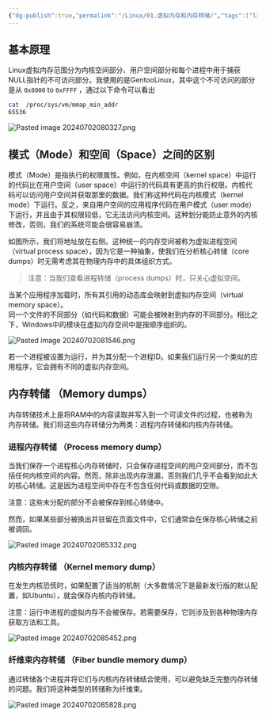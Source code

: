 ```yaml
---
{"dg-publish":true,"permalink":"/Linux/01.虚拟内存和内存转储/","tags":["linux","gardenEntry","gardenEntry"]}
---
```



## 基本原理

Linux虚拟内存范围分为内核空间部分、用户空间部分和每个进程中用于捕获NULL指针的不可访问部分。我使用的是GentooLinux，其中这个不可访问的部分是从 `0x0000` to `0xFFFF` ，通过以下命令可以看出

```bash
cat  /proc/sys/vm/mmap_min_addr
65536
```

![Pasted image 20240702080327.png](/img/user/Linux/assert/Pasted%20image%2020240702080327.png)

## 模式（Mode）和空间（Space）之间的区别

模式（Mode）是指执行的权限属性。例如，在内核空间（kernel space）中运行的代码比在用户空间（user space）中运行的代码具有更高的执行权限。内核代码可以访问用户空间并获取那里的数据。我们称这种代码在内核模式（kernel mode）下运行。反之，来自用户空间的应用程序代码在用户模式（user mode）下运行，并且由于其权限较低，它无法访问内核空间。这种划分能防止意外的内核修改，否则，我们的系统可能会很容易崩溃。

如图所示，我们将地址放在右侧。这种统一的内存空间被称为虚拟进程空间（virtual process space），因为它是一种抽象，使我们在分析核心转储（core dumps）时无需考虑其在物理内存中的具体组织方式。

> 注意：当我们查看进程转储（process dumps）时，只关心虚拟空间。

当某个应用程序加载时，所有其引用的动态库会映射到虚拟内存空间（virtual memory space）。  
同一个文件的不同部分（如代码和数据）可能会被映射到内存的不同部分。相比之下，Windows中的模块在虚拟内存空间中是按顺序组织的。

![Pasted image 20240702081546.png](/img/user/Linux/assert/Pasted%20image%2020240702081546.png)

若一个进程被设置为运行，并为其分配一个进程ID。如果我们运行另一个类似的应用程序，它会拥有不同的虚拟内存空间。

## 内存转储 （Memory dumps）

内存转储技术上是将RAM中的内容读取并写入到一个可读文件的过程，也被称为内存转储。我们将这些内存转储分为两类：进程内存转储和内核内存转储。


### 进程内存转储 （Process memory dump）

当我们保存一个进程核心内存转储时，只会保存进程空间的用户空间部分，而不包括任何内核空间的内容。然而，除非出现内存泄漏，否则我们几乎不会看到如此大的核心转储。这是因为进程空间中存在不包含任何代码或数据的空隙。

注意：这些未分配的部分不会被保存到核心转储中。

然而，如果某些部分被换出并驻留在页面文件中，它们通常会在保存核心转储之前被调回。

![Pasted image 20240702085332.png](/img/user/Linux/assert/Pasted%20image%2020240702085332.png)

### 内核内存转储 （Kernel memory dump）

在发生内核恐慌时，如果配置了适当的机制（大多数情况下是最新发行版的默认配置，如Ubuntu），就会保存内核内存转储。

注意：运行中进程的虚拟内存不会被保存。若需要保存，它则涉及到各种物理内存获取方法和工具。

![Pasted image 20240702085452.png](/img/user/Linux/assert/Pasted%20image%2020240702085452.png)

### 纤维束内存转储 （Fiber bundle memory dump）

通过转储各个进程并将它们与内核内存转储结合使用，可以避免缺乏完整内存转储的问题。我们将这种类型的转储称为纤维束。

![Pasted image 20240702085828.png](/img/user/Linux/assert/Pasted%20image%2020240702085828.png)
